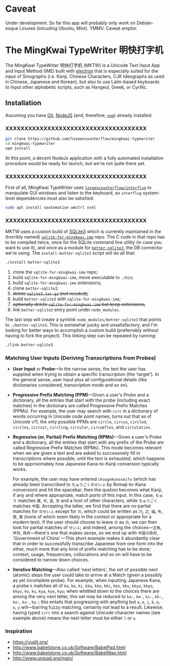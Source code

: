 
# Caveat

Under development. So far this app will probably only work on Debian-esque Linuxes (inlcuding Ubuntu, Mint).
YMMV. Caveat emptor.

# The MingKwai TypeWriter 明快打字机

The MingKwai TypeWriter 明快打字机 (MKTW) is a Unicode Text Input App and Input Method (IME) built with
[electron](https://electronjs.org) that is especially suited for the input of Sinographs (i.e. Kanji,
Chinese Characters, CJK Ideographs as used in Chinese, Japanese and Korean), but also to use Latin-based
keyboards to input other alphabetic scripts, such as Hangeul, Greek, or Cyrillic.

## Installation

Assuming you have [Git](https://git-scm.com), [NodeJS](https://nodejs.org) (and, therefore,
[`npm`](https://www.npmjs.com/)) already installed:

### XXXXXXXXXXXXXXXXXXXXXXXXXXXXXXXXXXXXX

```bash
git clone https://github.com/loveencounterflow/mingkwai-typewriter
cd mingkwai-typewriter
npm install
```

At this point, a decent NodeJs application with a fully automated installation procedure would be ready for
launch, but we're not quite there yet.

### XXXXXXXXXXXXXXXXXXXXXXXXXXXXXXXXXXXXX

First of all, MingKwai TypeWriter uses
[`loveencounterflow/interflug`](https://github.com/loveencounterflow/interflug) to manipulate GUI windows
and listen to the keyboard, so `interflug` system-level dependencies must also be satisfied:

```bash
sudo apt install xautomation wmctrl xsel
```

### XXXXXXXXXXXXXXXXXXXXXXXXXXXXXXXXXXXXX

MKTW uses a custom build of [SQLite3](https://sqlite.org) which is currently maintained in the (horribly
named) [`sqlite-for-mingkwai-ime`](https://github.com/loveencounterflow/sqlite-for-mingkwai-ime) repo. The C
code in that repo has to be compiled twice, once for the SQLite command line utility (in case you want to
use it), and once as a module for [`better-sqlite3`](https://github.com/JoshuaWise/better-sqlite3), the DB
connector we're using. The `install-better-sqlite3` script will do all that:

```bash
./install-better-sqlite3
```

1) clone the `sqlite-for-mingkwai-ime` repo;
2) build `sqlite-for-mingkwai-ime`, move executable to `./bin`;
3) build `sqlite-for-mingkwai-ime` extensions;
4) clone `better-sqlite3`;
5) <strike>delete `sqlite3.tar.gz` (not needed);</strike>
6) build `better-sqlite3` with `sqlite-for-mingkwai-ime`;
7) <strike>optionally delete `sqlite-for-mingkwai-ime` but keep extensions;</strike>
8) link `better-sqlite3` entry point under `node_modules`.

The last step will create a symlink `node_modules/better-sqlite3` that points to `./better-sqlite3`. This is
somewhat yucky and unsatisfactory, and I'm looking for better ways to accomplish a custom build (preferrably
without having to fork the project). This linking step can be repeated by running:

```bash
./link-better-sqlite3
```

### Matching User Inputs (Deriving Transcriptions from Probes)

* **User Input** or **Probe**—In the narrow sense, the text the user has supplied when trying to obtain a
  specific transcription (the 'target'). In the general sense, user input plus all configurational details
  (like dictionaries considered, transcription mode and so on).

* **Progressive Prefix Matching (PPM)**—Given a user's Probe and a dictionary, all the entries that start
  with the probe (including exact matches) in the dictionary are called Progressive Prefix Matches (PPMs).
  For example, the user may search with `circ` in a dictionary of words occurring in Unicode code point
  names; turns out that as of Unicode v11, the only possible PPMs are `circle`, `circus`, `circled`,
  `circles`, `circuit`, `circling`, `circular`, `circumflex`, and `circulation`.

* **Regressive (or, Partial) Prefix Matching (RPMs)**—Given a user's Probe and a dictionary, all the entries
  that start with any prefix of the Probe are called Regressive Prefix Matches (RPMs). This mode becomes
  relevant when we are given a text and are asked to successively fill in transcriptions where possible,
  until the text is exhausted, which happens to be approximately how Japanese Kana-to-Kanji conversion
  typically works.

  For example, the user may have entered `chuugokunoseifu` (which has already been transcribed to
  `ちゅうごくのせいふ` by Romaji-to-Kana conversion) and hit the spacebar, then the qustion becomes what Kanji, if
  any and where appropriate, match *parts* of this input. In this case, `ちゅう` matches `籌`, `中`,  `宙`,  `忠`
  and a host of other characters, while `ちゅうごく` matches `中国`. Accepting the latter, we find that there are
  no partial matches for `のせいふ` except for `の`, which could be written as `乃`, `之`, `幅`, `布`, `箆`, `篦` (none
  of which seem likely in the context or appropriate for a modern text). If the user should choose to leave
  `の` as `の`, we can then look for partial matches of `せいふ`; and indeed, among the choices—`正負`, `声符`,
  `政府`—there's one that makes sense, so we end up with `中国の政府`, 'Government of China'.—This short example
  makes it abundantly clear that in order to successfully transcribe Japanese from one form into the other,
  much more that any kind of prefix matching has to be done; context, usage, frequencies, collocations and
  so on will have to be considered to narrow down choices.

* **Iterative Matching**—Also called 'next letters', the set of possible next (atomic) steps the user could
  take to arrive at a Match (given a possibly as yet incomplete probe). For example, when inputting Japanese
  Kana, a probe `k` matches all of `ka`, `ke`, `ki`, `kka`, `kke`, `kki`, `kko`, `kku`, `kkya`, `kkyo`,
  `kkyu`, `ko`, `ku`, `kya`, `kyo`, `kyu`; when whittled down to the choices there are among the very next
  letter, this set may be reduced to `ka-`, `ke-`, `ki-`, `kk-`, `ko-`, `ku-`, `ky-`; this entails that
  progressing with anything but `a`, `e`, `i`, `k`, `o`, `u`, `y` will—barring fuzzy matching, certainly
  *not* lead to a result. Likewise, having typed `circ` into a search against Unicode character names (see
  example above) means the next letter must be either `l` or `u`.

### Inspiration

* https://yudit.org/
* http://www.babelstone.co.uk/Software/BabelPad.html
* http://www.babelstone.co.uk/Software/BabelMap.html
* http://www.unipad.org/main/











